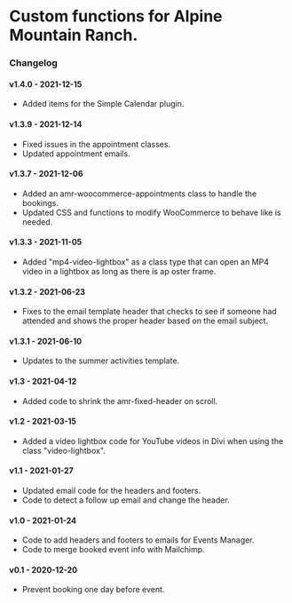 # Custom functions for Alpine Mountain Ranch.

### Changelog
#### v1.4.0 - 2021-12-15
* Added items for the Simple Calendar plugin.

#### v1.3.9 - 2021-12-14 
* Fixed issues in the appointment classes.
* Updated appointment emails. 

#### v1.3.7 - 2021-12-06
* Added an amr-woocommerce-appointments class to handle the bookings.
* Updated CSS and functions to modify WooCommerce to behave like is needed.

#### v1.3.3 - 2021-11-05
* Added "mp4-video-lightbox" as a class type that can open an MP4 video in a lightbox as long as there is ap oster frame. 

#### v1.3.2 - 2021-06-23
* Fixes to the email template header that checks to see if someone had attended and shows the proper header based on the email subject.

#### v1.3.1 - 2021-06-10
* Updates to the summer activities template.

#### v1.3 - 2021-04-12
* Added code to shrink the amr-fixed-header on scroll.

#### v1.2 - 2021-03-15
* Added a video lightbox code for YouTube videos in Divi when using the class "video-lightbox".

#### v1.1 - 2021-01-27
* Updated email code for the headers and footers.
* Code to detect a follow up email and change the header.

#### v1.0 - 2021-01-24
* Code to add headers and footers to emails for Events Manager.
* Code to merge booked event info with Mailchimp.

#### v0.1 - 2020-12-20
* Prevent booking one day before event.
